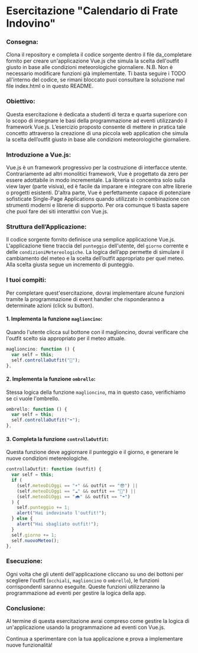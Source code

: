 # Esercitazione "Calendario di Frate Indovino"

### Consegna:

Clona il repository e completa il codice sorgente dentro il file da_completare fornito per creare un'applicazione Vue.js che simula la scelta dell'outfit giusto in base alle condizioni meteorologiche giornaliere.
N.B. Non è necessario modificare funzioni già implementate. Ti basta seguire i TODO all'interno del codice, se rimani bloccato puoi consultare la soluzione nwl file index.html o in questo README.

### Obiettivo:

Questa esercitazione è dedicata a studenti di terza e quarta superiore con lo scopo di insegnare le basi della programmazione ad eventi utilizzando il framework Vue.js. L’esercizio proposto consente di mettere in pratica tale concetto attraverso la creazione di una piccola web application che simula la scelta dell’outfit giusto in base alle condizioni meteorologiche giornaliere.

### Introduzione a Vue.js:

Vue.js è un framework progressivo per la costruzione di interfacce utente. Contrariamente ad altri monolitici framework, Vue è progettato da zero per essere adottabile in modo incrementale. La libreria si concentra solo sulla view layer (parte visiva), ed è facile da imparare e integrare con altre librerie o progetti esistenti. D'altra parte, Vue è perfettamente capace di potenziare sofisticate Single-Page Applications quando utilizzato in combinazione con strumenti moderni e librerie di supporto. Per ora comunque ti basta sapere che puoi fare dei siti interattivi con Vue.js.

### Struttura dell’Applicazione:

Il codice sorgente fornito definisce una semplice applicazione Vue.js. L'applicazione tiene traccia del `punteggio` dell'utente, del `giorno` corrente e delle `condizioniMetereologiche`. La logica dell’app permette di simulare il cambiamento del meteo e la scelta dell’outfit appropriato per quel meteo. Alla scelta giusta segue un incremento di punteggio.

### I tuoi compiti:

Per completare quest'esercitazione, dovrai implementare alcune funzioni tramite la programmazione di event handler che risponderanno a determinate azioni (click su button).

#### 1. Implementa la funzione `maglioncino`:

Quando l'utente clicca sul bottone con il maglioncino, dovrai verificare che l'outfit scelto sia appropriato per il meteo attuale.

```javascript
maglioncino: function () {
  var self = this;
  self.controllaOutfit("🧥");
},
```

#### 2. Implementa la funzione `ombrello`:

Stessa logica della funzione `maglioncino`, ma in questo caso, verifichiamo se ci vuole l'ombrello.

```javascript
ombrello: function () {
  var self = this;
  self.controllaOutfit("☂️");
},
```

#### 3. Completa la funzione `controllaOutfit`:

Questa funzione deve aggiornare il punteggio e il giorno, e generare le nuove condizioni metereologiche.

```javascript
controllaOutfit: function (outfit) {
  var self = this;
  if (
    (self.meteoDiOggi == "☀️" && outfit == "😎") ||
    (self.meteoDiOggi == "☁️" && outfit == "🧥") ||
    (self.meteoDiOggi == "🌧️" && outfit == "☂️")
  ) {
    self.punteggio += 1;
    alert("Hai indovinato l'outfit!");
  } else {
    alert("Hai sbagliato outfit!");
  }
  self.giorno += 1;
  self.nuovoMeteo();
},
```

### Esecuzione:

Ogni volta che gli utenti dell'applicazione cliccano su uno dei bottoni per scegliere l'outfit (`occhiali`, `maglioncino` o `ombrello`), le funzioni corrispondenti saranno eseguite. Queste funzioni utilizzeranno la programmazione ad eventi per gestire la logica della app.

### Conclusione:

Al termine di questa esercitazione avrai compreso come gestire la logica di un'applicazione usando la programmazione ad eventi con Vue.js.

Continua a sperimentare con la tua applicazione e prova a implementare nuove funzionalità!
